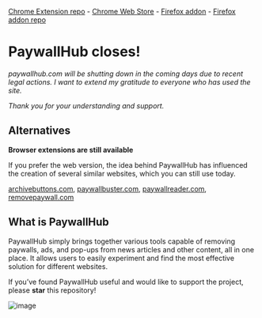 [Chrome Extension repo](https://github.com/Angeloyo/paywallhub-chrome-extension) - [Chrome Web Store](https://chrome.google.com/webstore/detail/paywallhub/iimagbhmhkinjaaammedekiocfphhhca) - [Firefox addon](https://addons.mozilla.org/es/firefox/addon/paywallhub/) - [Firefox addon repo](https://github.com/Angeloyo/paywallhub-firefox-addon)

# PaywallHub closes!

*paywallhub.com will be shutting down in the coming days due to recent legal actions. I want to extend my gratitude to everyone who has used the site.*

*Thank you for your understanding and support.*

## Alternatives 

**Browser extensions are still available**

If you prefer the web version, the idea behind PaywallHub has influenced the creation of several similar websites, which you can still use today.

[archivebuttons.com](https://www.archivebuttons.com), [paywallbuster.com](https://www.paywallbuster.com), [paywallreader.com](https://www.paywallreader.com), [removepaywall.com](https://www.removepaywall.com)

## What is PaywallHub

PaywallHub simply brings together various tools capable of removing paywalls, ads, and pop-ups from news articles and other content, all in one place. It allows users to easily experiment and find the most effective solution for different websites.

If you’ve found PaywallHub useful and would like to support the project, please **star** this repository!

![image](https://i.ibb.co/cTjk80R/Fire-Shot-Capture-012-Paywall-Hub-Remove-Paywalls-for-free-paywallhub-com.png)
